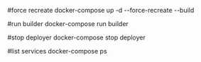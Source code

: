 #force recreate
docker-compose up -d --force-recreate --build

#run builder
docker-compose run builder

#stop deployer
docker-compose stop deployer

#list services
docker-compose ps